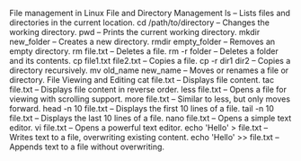 File management in Linux
File and Directory Management
ls – Lists files and directories in the current location.
cd /path/to/directory – Changes the working directory.
pwd – Prints the current working directory.
mkdir new_folder – Creates a new directory.
rmdir empty_folder – Removes an empty directory.
rm file.txt – Deletes a file.
rm -r folder – Deletes a folder and its contents.
cp file1.txt file2.txt – Copies a file.
cp -r dir1 dir2 – Copies a directory recursively.
mv old_name new_name – Moves or renames a file or directory.
File Viewing and Editing
cat file.txt – Displays file content.
tac file.txt – Displays file content in reverse order.
less file.txt – Opens a file for viewing with scrolling support.
more file.txt – Similar to less, but only moves forward.
head -n 10 file.txt – Displays the first 10 lines of a file.
tail -n 10 file.txt – Displays the last 10 lines of a file.
nano file.txt – Opens a simple text editor.
vi file.txt – Opens a powerful text editor.
echo 'Hello' > file.txt – Writes text to a file, overwriting existing content.
echo 'Hello' >> file.txt – Appends text to a file without overwriting.